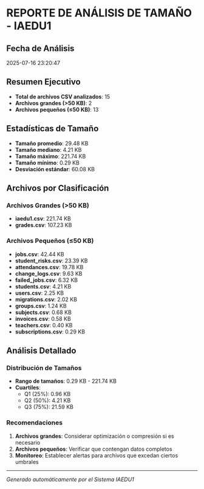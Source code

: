 
# REPORTE DE ANÁLISIS DE TAMAÑO - IAEDU1

## Fecha de Análisis
2025-07-16 23:20:47

## Resumen Ejecutivo
- **Total de archivos CSV analizados**: 15
- **Archivos grandes (>50 KB)**: 2
- **Archivos pequeños (≤50 KB)**: 13

## Estadísticas de Tamaño
- **Tamaño promedio**: 29.48 KB
- **Tamaño mediano**: 4.21 KB
- **Tamaño máximo**: 221.74 KB
- **Tamaño mínimo**: 0.29 KB
- **Desviación estándar**: 60.08 KB

## Archivos por Clasificación

### Archivos Grandes (>50 KB)
- **iaedu1.csv**: 221.74 KB
- **grades.csv**: 107.23 KB

### Archivos Pequeños (≤50 KB)
- **jobs.csv**: 42.44 KB
- **student_risks.csv**: 23.39 KB
- **attendances.csv**: 19.78 KB
- **change_logs.csv**: 9.63 KB
- **failed_jobs.csv**: 6.32 KB
- **students.csv**: 4.21 KB
- **users.csv**: 2.25 KB
- **migrations.csv**: 2.02 KB
- **groups.csv**: 1.24 KB
- **subjects.csv**: 0.68 KB
- **invoices.csv**: 0.58 KB
- **teachers.csv**: 0.40 KB
- **subscriptions.csv**: 0.29 KB

## Análisis Detallado

### Distribución de Tamaños
- **Rango de tamaños**: 0.29 KB - 221.74 KB
- **Cuartiles**:
  - Q1 (25%): 0.96 KB
  - Q2 (50%): 4.21 KB
  - Q3 (75%): 21.59 KB

### Recomendaciones
1. **Archivos grandes**: Considerar optimización o compresión si es necesario
2. **Archivos pequeños**: Verificar que contengan datos completos
3. **Monitoreo**: Establecer alertas para archivos que excedan ciertos umbrales

---
*Generado automáticamente por el Sistema IAEDU1*
